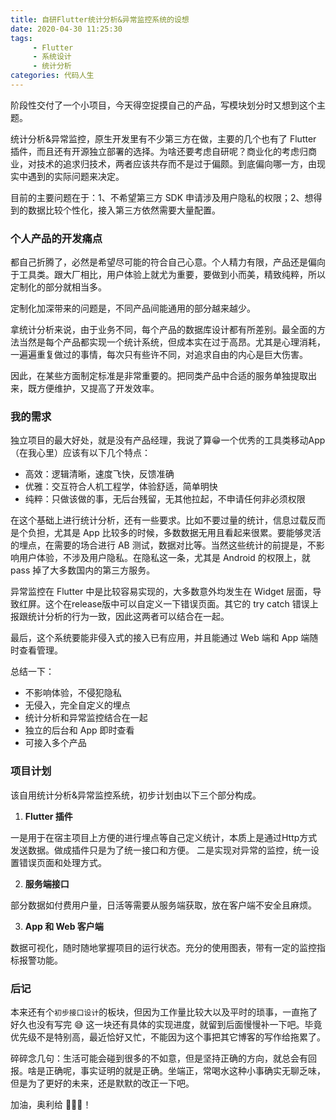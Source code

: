 ```yaml
---
title: 自研Flutter统计分析&异常监控系统的设想
date: 2020-04-30 11:25:30
tags: 
     - Flutter 
     - 系统设计
     - 统计分析
categories: 代码人生
---
```


阶段性交付了一个小项目，今天得空捉摸自己的产品，写模块划分时又想到这个主题。

统计分析&异常监控，原生开发里有不少第三方在做，主要的几个也有了 Flutter 插件，而且还有开源独立部署的选择。为啥还要考虑自研呢？商业化的考虑归商业，对技术的追求归技术，两者应该共存而不是过于偏颇。到底偏向哪一方，由现实中遇到的实际问题来决定。

目前的主要问题在于：1、不希望第三方 SDK 申请涉及用户隐私的权限；2、想得到的数据比较个性化，接入第三方依然需要大量配置。

<!--more-->

### 个人产品的开发痛点

都自己折腾了，必然是希望尽可能的符合自己心意。个人精力有限，产品还是偏向于工具类。跟大厂相比，用户体验上就尤为重要，要做到小而美，精致纯粹，所以定制化的部分就相当多。

定制化加深带来的问题是，不同产品间能通用的部分越来越少。

拿统计分析来说，由于业务不同，每个产品的数据库设计都有所差别。最全面的方法当然是每个产品都实现一个统计系统，但成本实在过于高昂。尤其是心理消耗，一遍遍重复做过的事情，每次只有些许不同，对追求自由的内心是巨大伤害。

因此，在某些方面制定标准是非常重要的。把同类产品中合适的服务单独提取出来，既方便维护，又提高了开发效率。

### 我的需求

独立项目的最大好处，就是没有产品经理，我说了算😁一个优秀的工具类移动App（在我心里）应该有以下几个特点：

- 高效：逻辑清晰，速度飞快，反馈准确
- 优雅：交互符合人机工程学，体验舒适，简单明快
- 纯粹：只做该做的事，无后台残留，无其他拉起，不申请任何非必须权限

在这个基础上进行统计分析，还有一些要求。比如不要过量的统计，信息过载反而是个负担，尤其是 App 比较多的时候，多数数据无用且看起来很累。要能够灵活的埋点，在需要的场合进行 AB 测试，数据对比等。当然这些统计的前提是，不影响用户体验，不涉及用户隐私。在隐私这一条，尤其是 Android 的权限上，就 pass 掉了大多数国内的第三方服务。

异常监控在 Flutter 中是比较容易实现的，大多数意外均发生在 Widget 层面，导致红屏。这个在release版中可以自定义一下错误页面。其它的 try catch 错误上报跟统计分析的行为一致，因此这两者可以结合在一起。

最后，这个系统要能非侵入式的接入已有应用，并且能通过 Web 端和 App 端随时查看管理。

总结一下：

- 不影响体验，不侵犯隐私
- 无侵入，完全自定义的埋点
- 统计分析和异常监控结合在一起
- 独立的后台和 App 即时查看
- 可接入多个产品

### 项目计划

该自用统计分析&异常监控系统，初步计划由以下三个部分构成。

1. **Flutter 插件**

一是用于在宿主项目上方便的进行埋点等自己定义统计，本质上是通过Http方式发送数据。做成插件只是为了统一接口和方便。
二是实现对异常的监控，统一设置错误页面和处理方式。

2. **服务端接口**

部分数据如付费用户量，日活等需要从服务端获取，放在客户端不安全且麻烦。

3. **App 和 Web 客户端**

数据可视化，随时随地掌握项目的运行状态。充分的使用图表，带有一定的监控指标报警功能。


### 后记

本来还有个`初步接口设计`的板块，但因为工作量比较大以及平时的琐事，一直拖了好久也没有写完 😅 这一块还有具体的实现进度，就留到后面慢慢补一下吧。毕竟优先级不是特别高，最近恰好又忙，不能因为这个事把其它博客的写作给拖累了。

碎碎念几句：生活可能会碰到很多的不如意，但是坚持正确的方向，就总会有回报。啥是正确呢，事实证明的就是正确。坐端正，常喝水这种小事确实无聊乏味，但是为了更好的未来，还是默默的改正一下吧。

加油，奥利给 💪💪💪！

<!-- #### 初步统计接口设计

客户端使用：

|  API   |  说明  |
| :----:  | :----  |
| init | 初始化插件，设定被统计项目的UID|
| 单元格  | 单元格 | -->



